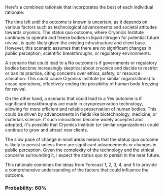Here's a combined rationale that incorporates the best of each individual rationale:

The time left until the outcome is known is uncertain, as it depends on various factors such as technological advancements and societal attitudes towards cryonics. The status quo outcome, where Cryonics Institute continues to operate and freeze bodies in liquid nitrogen for potential future revival, is quite likely given the existing infrastructure and client base. However, this scenario assumes that there are no significant changes in public perception, scientific breakthroughs, or regulatory environments.

A scenario that could lead to a No outcome is if governments or regulatory bodies become increasingly skeptical about cryonics and decide to restrict or ban its practice, citing concerns over ethics, safety, or resource allocation. This could cause Cryonics Institute (or similar organizations) to cease operations, effectively ending the possibility of human body freezing for revival.

On the other hand, a scenario that could lead to a Yes outcome is if significant breakthroughs are made in cryopreservation technology, allowing for more efficient and reliable preservation of human bodies. This could be driven by advancements in fields like biotechnology, medicine, or materials science. If such innovations become widely accepted and adopted, it's possible that Cryonics Institute (or similar organizations) could continue to grow and attract new clients.

The slow pace of change in most areas means that the status quo outcome is likely to persist unless there are significant advancements or changes in public perception. Given the complexity of the technology and the ethical concerns surrounding it, I expect the status quo to persist in the near future.

This rationale combines the ideas from Forecast 1, 2, 3, 4, and 5 to provide a comprehensive understanding of the factors that could influence the outcome.

### Probability: 60%